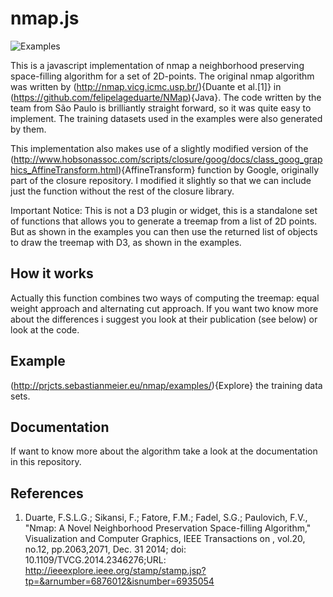 # nmap.js

![Examples](https://octodex.github.com/images/yaktocat.png)

This is a javascript implementation of nmap a neighborhood preserving space-filling algorithm for a set of 2D-points. The original nmap algorithm was written by (http://nmap.vicg.icmc.usp.br/){Duante et al.[1]} in (https://github.com/felipelageduarte/NMap){Java}. The code written by the team from São Paulo is brilliantly straight forward, so it was quite easy to implement. The training datasets used in the examples were also generated by them.

This implementation also makes use of a slightly modified version of the (http://www.hobsonassoc.com/scripts/closure/goog/docs/class_goog_graphics_AffineTransform.html){AffineTransform} function by Google, originally part of the closure repository. I modified it slightly so that we can include just the function without the rest of the closure library.

Important Notice: This is not a D3 plugin or widget, this is a standalone set of functions that allows you to generate a treemap from a list of 2D points. But as shown in the examples you can then use the returned list of objects to draw the treemap with D3, as shown in the examples.

## How it works

Actually this function combines two ways of computing the treemap: equal weight approach and alternating cut approach. If you want two know more about the differences i suggest you look at their publication (see below) or look at the code.

## Example

(http://prjcts.sebastianmeier.eu/nmap/examples/){Explore} the training data sets.

## Documentation

If want to know more about the algorithm take a look at the documentation in this repository.

## References
1. Duarte, F.S.L.G.; Sikansi, F.; Fatore, F.M.; Fadel, S.G.; Paulovich, F.V., "Nmap: A Novel Neighborhood Preservation Space-filling Algorithm," Visualization and Computer Graphics, IEEE Transactions on , vol.20, no.12, pp.2063,2071, Dec. 31 2014; doi: 10.1109/TVCG.2014.2346276;URL: http://ieeexplore.ieee.org/stamp/stamp.jsp?tp=&arnumber=6876012&isnumber=6935054
